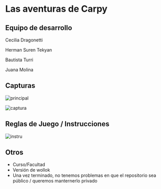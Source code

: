 # Las aventuras de Carpy

## Equipo de desarrollo

Cecilia Dragonetti

Herman Suren Tekyan

Bautista Turri

Juana Molina

## Capturas
![principal](https://user-images.githubusercontent.com/40583326/197867796-9437a4d4-43b2-4fd3-a12a-36c0de62424e.jpg)

![captura](https://user-images.githubusercontent.com/40583326/197297478-fe6c7919-c6f8-4465-a9df-9f2489716993.png)


## Reglas de Juego / Instrucciones

![instru](https://user-images.githubusercontent.com/40583326/197297289-7e2c6178-582d-448e-a055-308368337790.png)



## Otros

- Curso/Facultad
- Versión de wollok
- Una vez terminado, no tenemos problemas en que el repositorio sea público / queremos manternerlo privado
